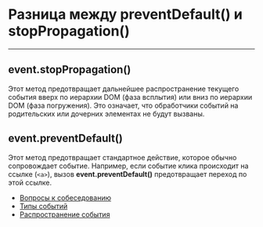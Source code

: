 # Разница между preventDefault() и stopPropagation()
____

## event.stopPropagation()
Этот метод предотвращает дальнейшее распространение текущего события вверх по иерархии DOM (фаза всплытия) или вниз по иерархии DOM (фаза погружения). Это означает, что обработчики событий на родительских или дочерних элементах не будут вызваны.

## event.preventDefault()
Этот метод предотвращает стандартное действие, которое обычно сопровождает событие. Например, если событие клика происходит на ссылке (`<a>`), вызов **event.preventDefault()** предотвращает переход по этой ссылке.

- [Вопросы к собеседованию](../../README.md)
- [Типы событий](./types.md)
- [Распространение события](./propagation.md)